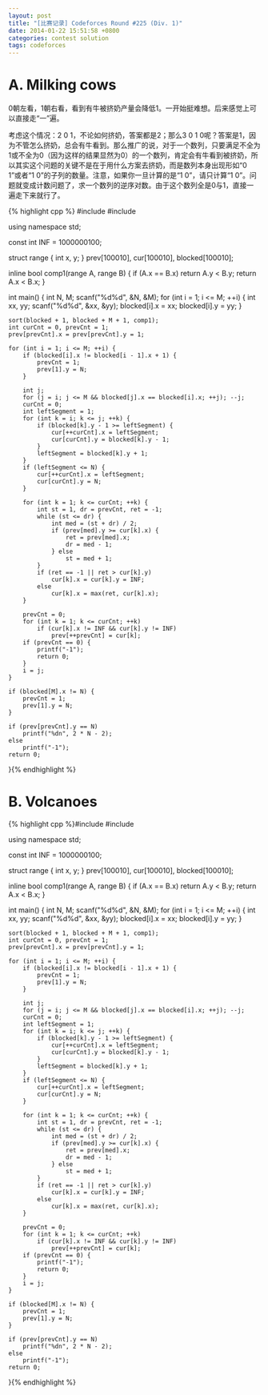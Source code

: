 ```yaml
---
layout: post
title: "[比赛记录] Codeforces Round #225 (Div. 1)"
date: 2014-01-22 15:51:58 +0800
categories: contest solution
tags: codeforces
---
```

# A. Milking cows

0朝左看，1朝右看，看到有牛被挤奶产量会降低1。一开始挺难想。后来感觉上可以直接走“一”遍。

考虑这个情况：2 0 1，不论如何挤奶，答案都是2；那么3 0 1 0呢？答案是1，因为不管怎么挤奶，总会有牛看到。那么推广的说，对于一个数列，只要满足不全为1或不全为0（因为这样的结果显然为0）的一个数列，肯定会有牛看到被挤奶，所以其实这个问题的关键不是在于用什么方案去挤奶，而是数列本身出现形如“0 1”或者“1 0”的子列的数量。注意，如果你一旦计算的是“1 0”，请只计算“1 0”。问题就变成计数问题了，求一个数列的逆序对数。由于这个数列全是0与1，直接一遍走下来就行了。

{% highlight cpp %}
#include <cstdio>
#include <algorithm>

using namespace std;

const int INF = 1000000100;

struct range {
    int x, y;
} prev[100010], cur[100010], blocked[100010];

inline bool comp1(range A, range B) {
    if (A.x == B.x)
        return A.y < B.y;
    return A.x < B.x;
}

int main() {
    int N, M;
    scanf("%d%d", &N, &M);
    for (int i = 1; i <= M; ++i) {
        int xx, yy;
        scanf("%d%d", &xx, &yy);
        blocked[i].x = xx; blocked[i].y = yy;
    }

    sort(blocked + 1, blocked + M + 1, comp1);
    int curCnt = 0, prevCnt = 1;
    prev[prevCnt].x = prev[prevCnt].y = 1;

    for (int i = 1; i <= M; ++i) {
        if (blocked[i].x != blocked[i - 1].x + 1) {
            prevCnt = 1;
            prev[1].y = N;
        }

        int j;
        for (j = i; j <= M && blocked[j].x == blocked[i].x; ++j); --j;
        curCnt = 0;
        int leftSegment = 1;
        for (int k = i; k <= j; ++k) {
            if (blocked[k].y - 1 >= leftSegment) {
                cur[++curCnt].x = leftSegment;
                cur[curCnt].y = blocked[k].y - 1;
            }
            leftSegment = blocked[k].y + 1;
        }
        if (leftSegment <= N) {
            cur[++curCnt].x = leftSegment;
            cur[curCnt].y = N;
        }

        for (int k = 1; k <= curCnt; ++k) {
            int st = 1, dr = prevCnt, ret = -1;
            while (st <= dr) {
                int med = (st + dr) / 2;
                if (prev[med].y >= cur[k].x) {
                    ret = prev[med].x;
                    dr = med - 1;
                } else
                    st = med + 1;
            }
            if (ret == -1 || ret > cur[k].y)
                cur[k].x = cur[k].y = INF;
            else
                cur[k].x = max(ret, cur[k].x);
        }

        prevCnt = 0;
        for (int k = 1; k <= curCnt; ++k)
            if (cur[k].x != INF && cur[k].y != INF)
                prev[++prevCnt] = cur[k];
        if (prevCnt == 0) {
            printf("-1");
            return 0;
        }
        i = j;
    }

    if (blocked[M].x != N) {
        prevCnt = 1;
        prev[1].y = N;
    }

    if (prev[prevCnt].y == N)
        printf("%dn", 2 * N - 2);
    else
        printf("-1");
    return 0;
}{% endhighlight %}

# B. Volcanoes

{% highlight cpp %}#include <cstdio>
#include <algorithm>

using namespace std;

const int INF = 1000000100;

struct range {
    int x, y;
} prev[100010], cur[100010], blocked[100010];

inline bool comp1(range A, range B) {
    if (A.x == B.x)
        return A.y < B.y;
    return A.x < B.x;
}

int main() {
    int N, M;
    scanf("%d%d", &N, &M);
    for (int i = 1; i <= M; ++i) {
        int xx, yy;
        scanf("%d%d", &xx, &yy);
        blocked[i].x = xx; blocked[i].y = yy;
    }

    sort(blocked + 1, blocked + M + 1, comp1);
    int curCnt = 0, prevCnt = 1;
    prev[prevCnt].x = prev[prevCnt].y = 1;

    for (int i = 1; i <= M; ++i) {
        if (blocked[i].x != blocked[i - 1].x + 1) {
            prevCnt = 1;
            prev[1].y = N;
        }

        int j;
        for (j = i; j <= M && blocked[j].x == blocked[i].x; ++j); --j;
        curCnt = 0;
        int leftSegment = 1;
        for (int k = i; k <= j; ++k) {
            if (blocked[k].y - 1 >= leftSegment) {
                cur[++curCnt].x = leftSegment;
                cur[curCnt].y = blocked[k].y - 1;
            }
            leftSegment = blocked[k].y + 1;
        }
        if (leftSegment <= N) {
            cur[++curCnt].x = leftSegment;
            cur[curCnt].y = N;
        }

        for (int k = 1; k <= curCnt; ++k) {
            int st = 1, dr = prevCnt, ret = -1;
            while (st <= dr) {
                int med = (st + dr) / 2;
                if (prev[med].y >= cur[k].x) {
                    ret = prev[med].x;
                    dr = med - 1;
                } else
                    st = med + 1;
            }
            if (ret == -1 || ret > cur[k].y)
                cur[k].x = cur[k].y = INF;
            else
                cur[k].x = max(ret, cur[k].x);
        }

        prevCnt = 0;
        for (int k = 1; k <= curCnt; ++k)
            if (cur[k].x != INF && cur[k].y != INF)
                prev[++prevCnt] = cur[k];
        if (prevCnt == 0) {
            printf("-1");
            return 0;
        }
        i = j;
    }

    if (blocked[M].x != N) {
        prevCnt = 1;
        prev[1].y = N;
    }

    if (prev[prevCnt].y == N)
        printf("%dn", 2 * N - 2);
    else
        printf("-1");
    return 0;
}{% endhighlight %}
